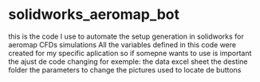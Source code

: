 # solidworks_aeromap_bot
this is the code I use to automate the setup generation in solidworks for aeromap CFDs simulations
All the variables defined in this code were created for my specific aplication so if somepne wants to use is important the ajust de code changing for exemple:
  the data excel sheet
  the destine folder
  the parameters to change 
  the pictures used to locate de buttons
